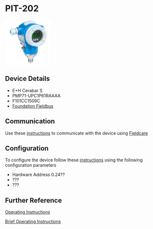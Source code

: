 # PIT-202

![](../images/device_images/cerabar_s.jpg)

## Device Details
+ E+H Cerabar S
+ PMP71-UPC1P61RAAAA
+ F101CC1509C
+ [Foundation Fieldbus](../indexes/index_devices_ff.md)

## Communication
Use these [instructions](../protocols/connection_ff.md) to communicate with the device using [Fieldcare](../fieldcare/fieldcare.md)

## Configuration
To configure the device follow these [instructions](../commissioning_instructions/cerabar_s_ff.md) using the following configuration parameters

+ Hardware Address 0.24??
+ ???
+ ???

## Further Reference
[Operating Instructions](../manuals/cerabar_s_operating_ff.pdf)

[Brief Operating Instructions](../manuals/cerabar_s_brief_ff.pdf)
